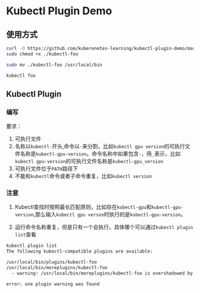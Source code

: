 # Kubectl Plugin Demo

## 使用方式

```bash
curl -O https://github.com/kuberenetes-learning/kubectl-plugin-demo/master/kubectl-foo
sudo chmod +x ./kubectl-foo

sudo mv ./kubectl-foo /usr/local/bin

kubectl foo
```

## Kubectl Plugin

### 编写

要求：

1. 可执行文件
2. 名称以`kubectl-`开头,命令以`-`来分割，比如`kubectl gpu version`的可执行文件名称是`kubectl-gpu-version`。命令名称中如果包含`-`，用`_`表示，比如`kubectl gpu-version`的可执行文件名称是`kubectl-gpu_version`
3. 可执行文件位于`PATH`路径下
4. 不能和`kubectl`命令或者子命令重复，比如`kubectl version`

### 注意

1. Kubectl查找时按照最长匹配原则，比如存在`kubectl-gpu`和`kubectl-gpu-version`,那么输入`kubectl gpu verson`时执行的是`kubectl-gpu-version`。

2. 运行命令名称重复，但是只有一个会执行，具体哪个可以通过`kubectl plugin list`查看

```bash
kubectl plugin list
The following kubectl-compatible plugins are available:

/usr/local/bin/plugins/kubectl-foo
/usr/local/bin/moreplugins/kubectl-foo
  - warning: /usr/local/bin/moreplugins/kubectl-foo is overshadowed by a similarly named plugin: /usr/local/bin/plugins/kubectl-foo

error: one plugin warning was found
```
